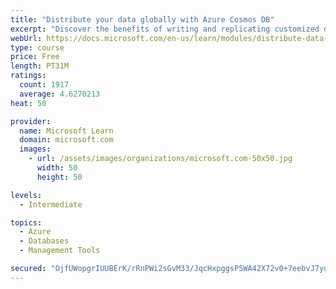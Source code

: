 ```yaml
---
title: "Distribute your data globally with Azure Cosmos DB"
excerpt: "Discover the benefits of writing and replicating customized data to regions around the world with Azure Cosmos DB global distribution."
webUrl: https://docs.microsoft.com/en-us/learn/modules/distribute-data-globally-with-cosmos-db/
type: course
price: Free
length: PT31M
ratings:
  count: 1917
  average: 4.6270213
heat: 50

provider:
  name: Microsoft Learn
  domain: microsoft.com
  images:
    - url: /assets/images/organizations/microsoft.com-50x50.jpg
      width: 50
      height: 50

levels:
  - Intermediate

topics:
  - Azure
  - Databases
  - Management Tools

secured: "OjfUWopgrIUUBErK/rRnPWi2sGvM33/JqcHxpggsP5WA42X72v0+7eebvJ7yuSgFXa9iMOkAB3pz0MqcjcqUBSIiKKDudLKNlmmp3snCjE/zBhg4Vcs31BTcu9hlX4RDwaSTl+z0X193X8W1JQWPijujVfDqrr5XDB9tph1/8N7i0lN2X95jUb8QfTc3cyfuwoiaeXT1HsAl2CIdfLO7LpP7wptNGwfJIkN9kCCJc9Cke6z8j4kqo8DkLx+jM3uSFqXiOHulA0r8HY0FU8aHtgzjTYnW4k3Qmb0Vd06wm4/Cqz5P0HkqM4RCzDKdoKNnaq6pJukYAItTAA1Z4n0X1PuXC30NVkyxilOX9cT09uUZ26USCiJMRy98k9TwDJ38vzK2RveIlWlHXSX007hInKwFoB0mz4EdCITODu7k9Aw=;SKuWxyUmVCTFAuhTNxBoUg=="
---
```



